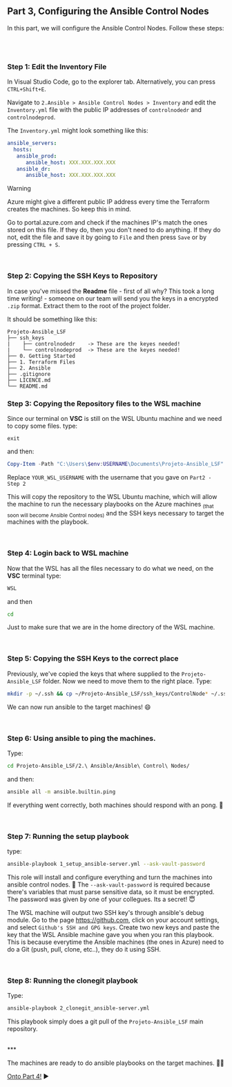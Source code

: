 ## Part 3, Configuring the Ansible Control Nodes

In this part, we will configure the Ansible Control Nodes. Follow these steps:

<br/>
<br/>

### Step 1: Edit the Inventory File
In Visual Studio Code, go to the explorer tab. Alternatively, you can press `CTRL+Shift+E`. <p>
Navigate to `2.Ansible > Ansible Control Nodes > Inventory` and edit the `Inventory.yml` file with the public IP addresses of `controlnodedr` and `controlnodeprod`.

The `Inventory.yml` might look something like this:
```yaml
ansible_servers: 
  hosts:
   ansible_prod:
      ansible_host: XXX.XXX.XXX.XXX
   ansible_dr: 
      ansible_host: XXX.XXX.XXX.XXX
```
> [!WARNING]
>Azure might give a different public IP address every time the Terraform creates the machines. So keep this in mind. 

Go to portal.azure.com and check if the machines IP's match the ones stored on this file. If they do, then you don't need to do anything. If they do not, edit the file and save it by going to `File` and then press `Save` or by pressing `CTRL + S`.

<br/>      

### Step 2: Copying the SSH Keys to Repository 
In case you've missed the **Readme** file - first of all why? This took a long time writing! - someone on our team will send you the keys in a encrypted `.zip` format. Extract them to the root of the project folder.

It should be something like this:
```
Projeto-Ansible_LSF
├── ssh_keys  
|    ├── controlnodedr    -> These are the keyes needed!
|    └── controlnodeprod  -> These are the keyes needed!
├── 0. Getting Started 
├── 1. Terraform Files 
├── 2. Ansible 
├── .gitignore 
├── LICENCE.md 
└── README.md
```

### Step 3: Copying the Repository files to the WSL machine

Since our terminal on **VSC** is still on the WSL Ubuntu machine and we need to copy some files. type:
```
exit
```
and then:
```powershell
Copy-Item -Path "C:\Users\$env:USERNAME\Documents\Projeto-Ansible_LSF" -Destination "\\wsl$\Ubuntu\home\YOUR_WSL_USERNAME\" -Recurse
```
Replace `YOUR_WSL_USERNAME` with the username that you gave on `Part2 - Step 2` <p>
This will copy the repository to the WSL Ubuntu machine, which will allow the machine to run the necessary playbooks on the Azure machines <sub>(that soon will become Ansible Control nodes)</sub> and the SSH keys necessary to target the machines with the playbook.

<br/>

### Step 4: Login back to WSL machine
Now that the WSL has all the files necessary to do what we need, on the **VSC** terminal type:
```powershell
WSL
```
and then
```bash
cd
```
Just to make sure that we are in the home directory of the WSL machine.

<br/>

### Step 5: Copying the SSH Keys to the correct place
Previously, we've copied the keys that where supplied to the `Projeto-Ansible_LSF` folder. Now we need to move them to the right place. Type:

```bash
mkdir -p ~/.ssh && cp ~/Projeto-Ansible_LSF/ssh_keys/ControlNode* ~/.ssh/ && chmod 0600 ~/.ssh/ControlNode* && touch ~/.ssh/known_hosts && for keyfile in ~/.ssh/ControlNode*; do ssh-keygen -lf $keyfile >> ~/.ssh/known_hosts; done
```
We can now run ansible to the target machines! :smile:

<br/>

### Step 6: Using ansible to ping the machines.

Type:
```bash
cd Projeto-Ansible_LSF/2.\ Ansible/Ansible\ Control\ Nodes/
```
and then:
```bash
ansible all -m ansible.builtin.ping 
```
If everything went correctly, both machines should respond with an pong. :tennis:

<br/>

### Step 7: Running the setup playbook
type:
```bash
ansible-playbook 1_setup_ansible-server.yml --ask-vault-password
```
This role will install and configure everything and turn the machines into ansible control nodes. :dart:
The `--ask-vault-password` is required because there's variables that must parse sensitive data, so it must be encrypted.
The password was given by one of your collegues. Its a secret! :innocent:

The WSL machine will output two SSH key's through ansible's debug module.
Go to the page https://github.com, click on your account settings, and select `Github's SSH and GPG keys`.
Create two new keys and paste the key that the WSL Ansible machine gave you when you ran this playbook.
This is because everytime the Ansible machines (the ones in Azure) need to do a Git (push, pull, clone, etc..),
they do it using SSH.

<br>

### Step 8: Running the clonegit playbook
Type:
```bash
ansible-playbook 2_clonegit_ansible-server.yml
```

This playbook simply does a git pull of the `Projeto-Ansible_LSF` main repository.

<br>
*** 


The machines are ready to do ansible playbooks on the target machines. 🎉:partying_face:

[Onto Part 4!](Part4.md) :arrow_forward:
